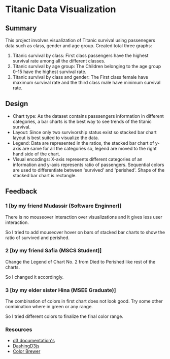 # Titanic Data Visualization


## Summary
This project involves visualization of Titanic survival using passenegers data such as class, gender and age group. Created total three graphs:

1. Titanic survival by class: First class passengers have the highest survival rate among all the different classes.
2. Titanic survival by age group: The Children belonging to the age group 0-15 have the highest survival rate.
3. Titanic survival by class and gender: The First class female have maximum survival rate and the third class male have minimum survival rate.

## Design
* Chart type: As the dataset contains passsengers information in different categories, a bar charts is the best way to see trends of the titanic survival.
* Layout: Since only two survivorship status exist so stacked bar chart layout is best suited to visualize the data.
* Legend: Data are represented in the ratios, the stacked bar chart of y-axis are same for all the categories so, legend are moved to the right hand side of the chart.
* Visual encodings: X-axis represents different categories of an information and y-axis represents ratio of passengers. Sequential colors are used to differentiate between 'survived' and 'perished'. Shape of the stacked bar chart is rectangle. 

## Feedback
### 1 [by my friend Mudassir (Software Enginner)]
There is no mouseover interaction over visualizations and it gives less user interaction. 

So I tried to add mouseover hover on bars of stacked bar charts to show the ratio of survived and perished.

### 2 [by my friend Safia (MSCS Student)]
Change the Legend of Chart No. 2 from Died to Perished like rest of the charts.

So I changed it accordingly.

### 3 [by my elder sister Hina (MSEE Graduate)]
The combination of colors in first chart does not look good. Try some other combination where in green or any range.

So I tried different colors to finalize the final color range.

### Resources


* [d3 documentation's](https://github.com/d3/d3/blob/master/API.md)
* [DashingD3js](https://www.dashingd3js.com/table-of-contents)
* [Color Brewer](http://colorbrewer2.org/#type=sequential&scheme=BuGn&n=3)

